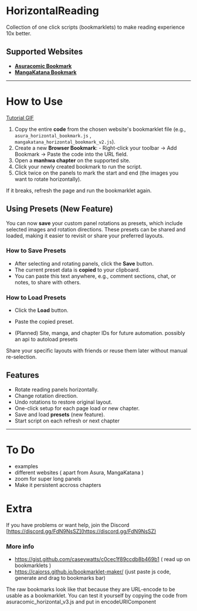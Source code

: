 # HorizontalReading
Collection of one click scripts (bookmarklets) to make reading experience 10x better.



## Supported Websites
- [**Asuracomic Bookmark**](asura_horizontal_bookmark.js)
- [**MangaKatana Bookmark**](mangakatana_horizontal_bookmark_v2.js) 

---
# How to Use

[Tutorial GIF](HowToDo.gif)

 1. Copy the entire **code** from the chosen website's bookmarklet file (e.g., `asura_horizontal_bookmark.js` , `mangakatana_horizontal_bookmark_v2.js`).
 2. Create a new **Browser Bookmark**: - Right-click your toolbar → Add Bookmark → Paste the code into the URL field.
 3. Open a **manhwa chapter** on the supported site.
 4. Click your newly created bookmark to run the script.
 5. Click twice on the panels to mark the start and end (the images you want to rotate horizontally).
  
  If it breaks, refresh the page and run the bookmarklet again.

## Using Presets (New Feature)

You can now **save** your custom panel rotations as presets, which include selected images and rotation directions. These presets can be shared and loaded, making it easier to revisit or share your preferred layouts.

### How to Save Presets

- After selecting and rotating panels, click the **Save** button.
- The current preset data is **copied** to your clipboard.
- You can paste this text anywhere, e.g., comment sections, chat, or notes, to share with others.

### How to Load Presets

- Click the **Load** button.
- Paste the copied preset.


- (Planned) Site, manga, and chapter IDs for future automation. possibly an api to autoload presets

Share your specific layouts with friends or reuse them later without manual re-selection.



## Features

- Rotate reading panels horizontally.
- Change rotation direction.
- Undo rotations to restore original layout.
- One-click setup for each page load or new chapter.
- Save and load **presets** (new feature).
- Start script on each refresh or next chapter

---



# To Do 
 - examples
 - different websites ( apart from Asura, MangaKatana ) 
 - zoom for super long panels
 - Make it persistent accross chapters



# Extra
If you have problems or want help, join the Discord
[https://discord.gg/FdN9NsSZ](https://discord.gg/FdN9NsSZ)
 

### More info
 - https://gist.github.com/caseywatts/c0cec1f89ccdb8b469b1    ( read up on bookmarklets ) 
 - https://caiorss.github.io/bookmarklet-maker/   (just paste js code, generate and drag to bookmarks bar)

The raw bookmarks look like that because they are URL-encode to be usable as a bookmarklet. You can test it yourself by copying the code from asuracomic_horizontal_v3.js and put in encodeURIComponent 
